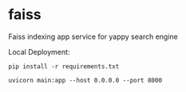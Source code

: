 # faiss

Faiss indexing app service for yappy search engine

Local Deployment:

```
pip install -r requirements.txt
```

```
uvicorn main:app --host 0.0.0.0 --port 8000
```

